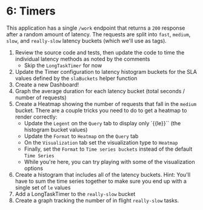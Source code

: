# 6: Timers

This application has a single `/work` endpoint that returns a `200` response after a random amount of latency.
The requests are split into `fast`, `medium`, `slow`, and `really-slow` latency buckets (which we'll use as tags).


1. Review the source code and tests, then update the code to time the individual latency methods as noted by the comments
   * Skip the `LongTaskTimer` for now
2. Update the Timer configuration to latency histogram buckets for the SLA values defined by the `slaBuckets` helper function
3. Create a new Dashboard!
4. Graph the average duration for each latency bucket (total seconds / number of requests)
5. Create a Heatmap showing the number of requests that fall in the `medium` bucket.
There are a couple tricks you need to do to get a heatmap to render correctly:
   * Update the `Legent` on the `Query` tab to display only `{{le}}`` (the histogram bucket values)
   * Update the `Format` to `Heatmap` on the `Query` tab
   * On the `Visualization` tab set the visualization type to `Heatmap`
   * Finally, set the `Format` to `Time series buckets` instead of  the default `Time Series`
   * While you're here, you can try playing with some of the visualization options
6. Create a histogram that includes all of the latency buckets. 
Hint: You'll have to sum the time series together to make sure you end up with a single set of `le` values
7. Add a LongTaskTimer to the `really-slow` bucket
8. Create a graph tracking the number of in flight `really-slow` tasks.
